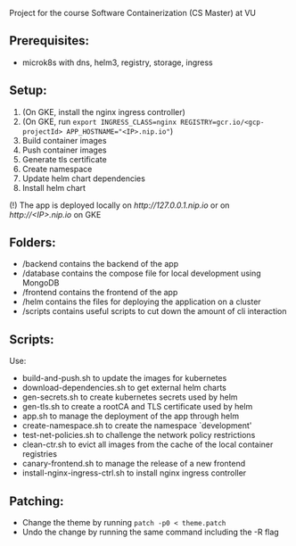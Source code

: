 Project for the course Software Containerization (CS Master) at VU

## Prerequisites:
 - microk8s with dns, helm3, registry, storage, ingress

## Setup:
 1. (On GKE, install the nginx ingress controller)
 2. (On GKE, run `export INGRESS_CLASS=nginx REGISTRY=gcr.io/<gcp-projectId> APP_HOSTNAME="<IP>.nip.io"`)
 3. Build container images
 4. Push container images
 5. Generate tls certificate
 6. Create namespace
 7. Update helm chart dependencies
 8. Install helm chart
 
 (!) The app is deployed locally on _http://<!-- prevent auto generated link -->127.0.0.1.nip.io_ or on _http://\<IP\>.nip.io_ on GKE 

## Folders:
 - /backend contains the backend of the app
 - /database contains the compose file for local development using MongoDB
 - /frontend contains the frontend of the app
 - /helm contains the files for deploying the application on a cluster
 - /scripts contains useful scripts to cut down the amount of cli interaction

## Scripts:
Use:
 - build-and-push.sh to update the images for kubernetes
 - download-dependencies.sh to get external helm charts
 - gen-secrets.sh to create kubernetes secrets used by helm
 - gen-tls.sh to create a rootCA and TLS certificate used by helm
 - app.sh to manage the deployment of the app through helm
 - create-namespace.sh to create the namespace `development'
 - test-net-policies.sh to challenge the network policy restrictions
 - clean-ctr.sh to evict all images from the cache of the local container registries
 - canary-frontend.sh to manage the release of a new frontend
 - install-nginx-ingress-ctrl.sh to install nginx ingress controller

## Patching:
 - Change the theme by running `patch -p0 < theme.patch`
 - Undo the change by running the same command including the -R flag
